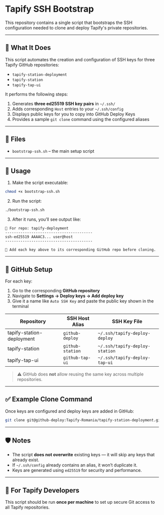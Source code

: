 # Tapify SSH Bootstrap

This repository contains a single script that bootstraps the SSH configuration needed to clone and deploy Tapify's private repositories.

---

## 🔧 What It Does

This script automates the creation and configuration of SSH keys for three Tapify GitHub repositories:

- `tapify-station-deployment`
- `tapify-station`
- `tapify-tap-ui`

It performs the following steps:

1. Generates **three ed25519 SSH key pairs** in `~/.ssh/`
2. Adds corresponding `Host` entries to your `~/.ssh/config`
3. Displays public keys for you to copy into GitHub Deploy Keys
4. Provides a sample `git clone` command using the configured aliases

---

## 📂 Files

- `bootstrap-ssh.sh` – the main setup script

---

## 🚀 Usage

1. Make the script executable:

```bash
chmod +x bootstrap-ssh.sh
```

2. Run the script:

```bash
./bootstrap-ssh.sh
```

3. After it runs, you’ll see output like:

```
🔗 For repo: tapify-deployment
----------------------------------------
ssh-ed25519 AAAAC3... user@host
----------------------------------------

🧠 Add each key above to its corresponding GitHub repo before cloning.
```

---

## 🧠 GitHub Setup

For each key:

1. Go to the corresponding **GitHub repository**
2. Navigate to **Settings → Deploy keys → Add deploy key**
3. Give it a name like `Auto SSH Key` and paste the public key shown in the terminal

| Repository                 | SSH Host Alias   | SSH Key File                         |
|----------------------------|------------------|--------------------------------------|
| tapify-station-deployment | `github-deploy`  | `~/.ssh/tapify-deploy-deploy`        |
| tapify-station            | `github-station` | `~/.ssh/tapify-deploy-station`       |
| tapify-tap-ui             | `github-tap-ui`  | `~/.ssh/tapify-deploy-tap-ui`        |

> ⚠️ GitHub does **not** allow reusing the same key across multiple repositories.

---

## ✅ Example Clone Command

Once keys are configured and deploy keys are added in GitHub:

```bash
git clone git@github-deploy:Tapify-Romania/tapify-station-deployment.git
```

---

## 🛡 Notes

- The script **does not overwrite** existing keys — it will skip any keys that already exist.
- If `~/.ssh/config` already contains an alias, it won’t duplicate it.
- Keys are generated using `ed25519` for security and performance.

---

## 👥 For Tapify Developers

This script should be run **once per machine** to set up secure Git access to all Tapify repositories.

